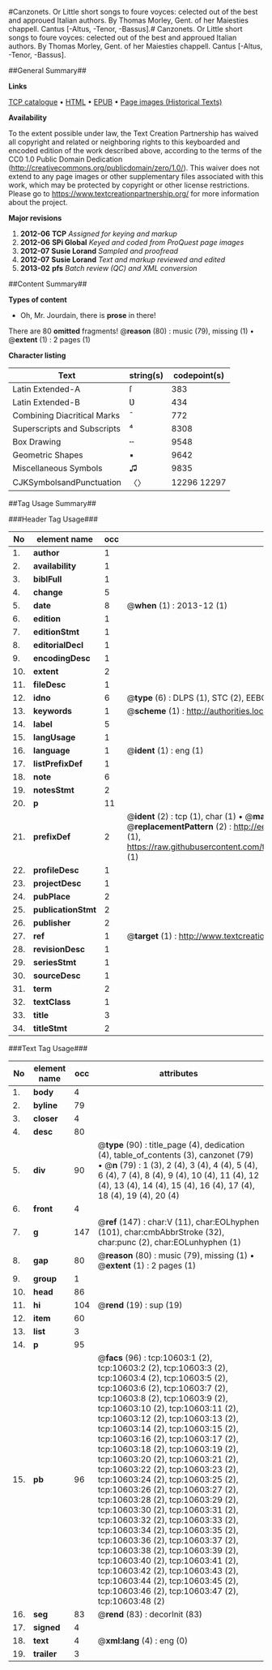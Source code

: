 #Canzonets. Or Little short songs to foure voyces: celected out of the best and approued Italian authors. By Thomas Morley, Gent. of her Maiesties chappell. Cantus [-Altus, -Tenor, -Bassus].#
Canzonets. Or Little short songs to foure voyces: celected out of the best and approued Italian authors. By Thomas Morley, Gent. of her Maiesties chappell. Cantus [-Altus, -Tenor, -Bassus].

##General Summary##

**Links**

[TCP catalogue](http://www.ota.ox.ac.uk/tcp/)  • 
[HTML](http://tei.it.ox.ac.uk/tcp/Texts-HTML/free/A07/A07742.html)  • 
[EPUB](http://tei.it.ox.ac.uk/tcp/Texts-EPUB/free/A07/A07742.epub) • 
[Page images (Historical Texts)](https://historicaltexts.jisc.ac.uk/eebo-99845687e)

**Availability**

To the extent possible under law, the Text Creation Partnership has waived all copyright and related or neighboring rights to this keyboarded and encoded edition of the work described above, according to the terms of the CC0 1.0 Public Domain Dedication (http://creativecommons.org/publicdomain/zero/1.0/). This waiver does not extend to any page images or other supplementary files associated with this work, which may be protected by copyright or other license restrictions. Please go to https://www.textcreationpartnership.org/ for more information about the project.

**Major revisions**

1. __2012-06__ __TCP__ *Assigned for keying and markup*
1. __2012-06__ __SPi Global__ *Keyed and coded from ProQuest page images*
1. __2012-07__ __Susie Lorand__ *Sampled and proofread*
1. __2012-07__ __Susie Lorand__ *Text and markup reviewed and edited*
1. __2013-02__ __pfs__ *Batch review (QC) and XML conversion*

##Content Summary##

**Types of content**

  * Oh, Mr. Jourdain, there is **prose** in there!

There are 80 **omitted** fragments! 
 @__reason__ (80) : music (79), missing (1)  •  @__extent__ (1) : 2 pages (1)

**Character listing**


|Text|string(s)|codepoint(s)|
|---|---|---|
|Latin Extended-A|ſ|383|
|Latin Extended-B|Ʋ|434|
|Combining             Diacritical Marks|̄|772|
|Superscripts             and Subscripts|⁴|8308|
|Box Drawing|╌|9548|
|Geometric Shapes|▪|9642|
|Miscellaneous Symbols|♫|9835|
|CJKSymbolsandPunctuation|〈〉|12296 12297|

##Tag Usage Summary##

###Header Tag Usage###

|No|element name|occ|attributes|
|---|---|---|---|
|1.|__author__|1||
|2.|__availability__|1||
|3.|__biblFull__|1||
|4.|__change__|5||
|5.|__date__|8| @__when__ (1) : 2013-12 (1)|
|6.|__edition__|1||
|7.|__editionStmt__|1||
|8.|__editorialDecl__|1||
|9.|__encodingDesc__|1||
|10.|__extent__|2||
|11.|__fileDesc__|1||
|12.|__idno__|6| @__type__ (6) : DLPS (1), STC (2), EEBO-CITATION (1), PROQUEST (1), VID (1)|
|13.|__keywords__|1| @__scheme__ (1) : http://authorities.loc.gov/ (1)|
|14.|__label__|5||
|15.|__langUsage__|1||
|16.|__language__|1| @__ident__ (1) : eng (1)|
|17.|__listPrefixDef__|1||
|18.|__note__|6||
|19.|__notesStmt__|2||
|20.|__p__|11||
|21.|__prefixDef__|2| @__ident__ (2) : tcp (1), char (1)  •  @__matchPattern__ (2) : ([0-9\-]+):([0-9IVX]+) (1), (.+) (1)  •  @__replacementPattern__ (2) : http://eebo.chadwyck.com/downloadtiff?vid=$1&page=$2 (1), https://raw.githubusercontent.com/textcreationpartnership/Texts/master/tcpchars.xml#$1 (1)|
|22.|__profileDesc__|1||
|23.|__projectDesc__|1||
|24.|__pubPlace__|2||
|25.|__publicationStmt__|2||
|26.|__publisher__|2||
|27.|__ref__|1| @__target__ (1) : http://www.textcreationpartnership.org/docs/. (1)|
|28.|__revisionDesc__|1||
|29.|__seriesStmt__|1||
|30.|__sourceDesc__|1||
|31.|__term__|2||
|32.|__textClass__|1||
|33.|__title__|3||
|34.|__titleStmt__|2||


###Text Tag Usage###

|No|element name|occ|attributes|
|---|---|---|---|
|1.|__body__|4||
|2.|__byline__|79||
|3.|__closer__|4||
|4.|__desc__|80||
|5.|__div__|90| @__type__ (90) : title_page (4), dedication (4), table_of_contents (3), canzonet (79)  •  @__n__ (79) : 1 (3), 2 (4), 3 (4), 4 (4), 5 (4), 6 (4), 7 (4), 8 (4), 9 (4), 10 (4), 11 (4), 12 (4), 13 (4), 14 (4), 15 (4), 16 (4), 17 (4), 18 (4), 19 (4), 20 (4)|
|6.|__front__|4||
|7.|__g__|147| @__ref__ (147) : char:V (11), char:EOLhyphen (101), char:cmbAbbrStroke (32), char:punc (2), char:EOLunhyphen (1)|
|8.|__gap__|80| @__reason__ (80) : music (79), missing (1)  •  @__extent__ (1) : 2 pages (1)|
|9.|__group__|1||
|10.|__head__|86||
|11.|__hi__|104| @__rend__ (19) : sup (19)|
|12.|__item__|60||
|13.|__list__|3||
|14.|__p__|95||
|15.|__pb__|96| @__facs__ (96) : tcp:10603:1 (2), tcp:10603:2 (2), tcp:10603:3 (2), tcp:10603:4 (2), tcp:10603:5 (2), tcp:10603:6 (2), tcp:10603:7 (2), tcp:10603:8 (2), tcp:10603:9 (2), tcp:10603:10 (2), tcp:10603:11 (2), tcp:10603:12 (2), tcp:10603:13 (2), tcp:10603:14 (2), tcp:10603:15 (2), tcp:10603:16 (2), tcp:10603:17 (2), tcp:10603:18 (2), tcp:10603:19 (2), tcp:10603:20 (2), tcp:10603:21 (2), tcp:10603:22 (2), tcp:10603:23 (2), tcp:10603:24 (2), tcp:10603:25 (2), tcp:10603:26 (2), tcp:10603:27 (2), tcp:10603:28 (2), tcp:10603:29 (2), tcp:10603:30 (2), tcp:10603:31 (2), tcp:10603:32 (2), tcp:10603:33 (2), tcp:10603:34 (2), tcp:10603:35 (2), tcp:10603:36 (2), tcp:10603:37 (2), tcp:10603:38 (2), tcp:10603:39 (2), tcp:10603:40 (2), tcp:10603:41 (2), tcp:10603:42 (2), tcp:10603:43 (2), tcp:10603:44 (2), tcp:10603:45 (2), tcp:10603:46 (2), tcp:10603:47 (2), tcp:10603:48 (2)|
|16.|__seg__|83| @__rend__ (83) : decorInit (83)|
|17.|__signed__|4||
|18.|__text__|4| @__xml:lang__ (4) : eng (0)|
|19.|__trailer__|3||
